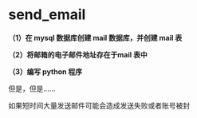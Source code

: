 # send_email
**（1）在 mysql 数据库创建 mail 数据库，并创建 mail 表**

**（2）将邮箱的电子邮件地址存在于mail 表中**

**（3）编写 python 程序**

但是，但是......

如果短时间大量发送邮件可能会造成发送失败或者账号被封
